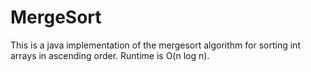 # MergeSort
This is a java implementation of the mergesort algorithm for sorting int arrays in ascending order.
Runtime is O(n log n). 

